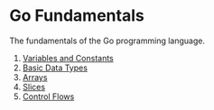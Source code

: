 # Go Fundamentals 
The fundamentals of the Go programming language. 

1) <a href ="part1-variables-constants.md"> Variables and Constants </a>
2) <a href ="part2-basic-dataTypes.md"> Basic Data Types </a>
3) <a href ="part3-arrays.md"> Arrays </a>
4) <a href ="part4slices.md"> Slices </a>
5) <a href ="part4slices.md"> Control Flows </a>




